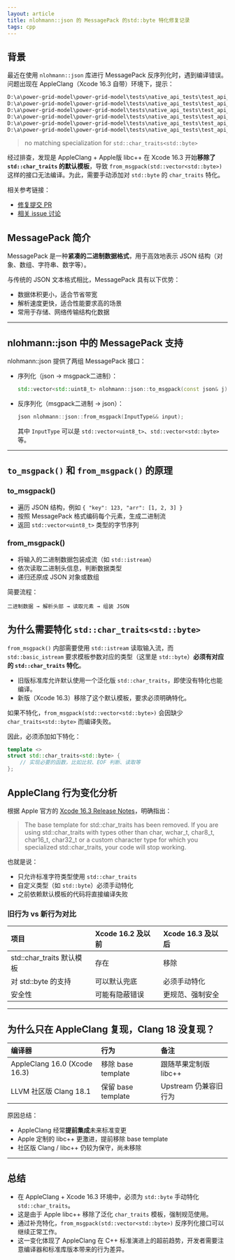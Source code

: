 ```yaml
---
layout: article
title: nlohmann::json 的 MessagePack 的std::byte 特化修复记录
tags: cpp
---
```



## 背景

最近在使用 `nlohmann::json` 库进行 MessagePack 反序列化时，遇到编译错误。问题出现在 AppleClang（Xcode 16.3 自带）环境下，提示：

```bash
D:\a\power-grid-model\power-grid-model\tests\native_api_tests\test_api_serialization.cpp(18): error C3856: 'char_traits': symbol is not a class template
D:\a\power-grid-model\power-grid-model\tests\native_api_tests\test_api_serialization.cpp(18): error C2143: syntax error: missing ';' before 'std::byte'
D:\a\power-grid-model\power-grid-model\tests\native_api_tests\test_api_serialization.cpp(18): error C2913: explicit specialization; 'nlohmann::detail::char_traits' is not a specialization of a class template
D:\a\power-grid-model\power-grid-model\tests\native_api_tests\test_api_serialization.cpp(18): error C2059: syntax error: '>'
D:\a\power-grid-model\power-grid-model\tests\native_api_tests\test_api_serialization.cpp(18): error C2059: syntax error: 'function-style cast'
D:\a\power-grid-model\power-grid-model\tests\native_api_tests\test_api_serialization.cpp(18): error C2143: syntax error: missing ';' before '{'
```

> no matching specialization for `std::char_traits<std::byte>`

经过排查，发现是 AppleClang + Apple版 libc++ 在 Xcode 16.3 开始**移除了 `std::char_traits` 的默认模板**，导致 `from_msgpack(std::vector<std::byte>)` 这样的接口无法编译。为此，需要手动添加对 `std::byte` 的 `char_traits` 特化。

相关参考链接：
- [修复提交 PR](https://github.com/nlohmann/json/commit/3b02afb9d981614813915d432e89777b346a6ddb)
- [相关 issue 讨论](https://github.com/nlohmann/json/issues/4756)


## MessagePack 简介

MessagePack 是一种**紧凑的二进制数据格式**，用于高效地表示 JSON 结构（对象、数组、字符串、数字等）。

与传统的 JSON 文本格式相比，MessagePack 具有以下优势：
- 数据体积更小，适合节省带宽
- 解析速度更快，适合性能要求高的场景
- 常用于存储、网络传输结构化数据

---

## nlohmann::json 中的 MessagePack 支持

nlohmann::json 提供了两组 MessagePack 接口：

- 序列化（json → msgpack二进制）：
  ```cpp
  std::vector<std::uint8_t> nlohmann::json::to_msgpack(const json& j);
  ```

- 反序列化（msgpack二进制 → json）：
  ```cpp
  json nlohmann::json::from_msgpack(InputType&& input);
  ```
  其中 `InputType` 可以是 `std::vector<uint8_t>`、`std::vector<std::byte>` 等。

---

## `to_msgpack()` 和 `from_msgpack()` 的原理

### to_msgpack()

- 遍历 JSON 结构，例如 `{ "key": 123, "arr": [1, 2, 3] }`
- 按照 MessagePack 格式编码每个元素，生成二进制流
- 返回 `std::vector<uint8_t>` 类型的字节序列

### from_msgpack()

- 将输入的二进制数据包装成流（如 `std::istream`）
- 依次读取二进制头信息，判断数据类型
- 递归还原成 JSON 对象或数组

简要流程：
```
二进制数据 → 解析头部 → 读取元素 → 组装 JSON
```


## 为什么需要特化 `std::char_traits<std::byte>`

`from_msgpack()` 内部需要使用 `std::istream` 读取输入流，而 `std::basic_istream` 要求模板参数对应的类型（这里是 `std::byte`）**必须有对应的 `std::char_traits` 特化**。

- 旧版标准库允许默认使用一个泛化版 `std::char_traits`，即使没有特化也能编译。
- 新版（Xcode 16.3）移除了这个默认模板，要求必须明确特化。

如果不特化，`from_msgpack(std::vector<std::byte>)` 会因缺少 `char_traits<std::byte>` 而编译失败。

因此，必须添加如下特化：

```cpp
template <>
struct std::char_traits<std::byte> {
    // 实现必要的函数，比如比较、EOF 判断、读取等
};
```


## AppleClang 行为变化分析

根据 Apple 官方的 [Xcode 16.3 Release Notes](https://developer.apple.com/documentation/xcode-release-notes/xcode-16_3-release-notes)，明确指出：

> The base template for std::char_traits has been removed. If you are using std::char_traits with types other than char, wchar_t, char8_t, char16_t, char32_t or a custom character type for which you specialized std::char_traits, your code will stop working.

也就是说：
- 只允许标准字符类型使用 `std::char_traits`
- 自定义类型（如 `std::byte`）必须手动特化
- 之前依赖默认模板的代码将直接编译失败

### 旧行为 vs 新行为对比

| 项目 | Xcode 16.2 及以前 | Xcode 16.3 及以后 |
|:---|:---|:---|
| std::char_traits 默认模板 | 存在 | 移除 |
| 对 std::byte 的支持 | 可以默认兜底 | 必须手动特化 |
| 安全性 | 可能有隐蔽错误 | 更规范、强制安全 |

---

## 为什么只在 AppleClang 复现，Clang 18 没复现？

| 编译器 | 行为 | 备注 |
|:---|:---|:---|
| AppleClang 16.0 (Xcode 16.3) | 移除 base template | 跟随苹果定制版 libc++ |
| LLVM 社区版 Clang 18.1 | 保留 base template | Upstream 仍兼容旧行为 |

原因总结：
- AppleClang 经常**提前集成**未来标准变更
- Apple 定制的 libc++ 更激进，提前移除 base template
- 社区版 Clang / libc++ 仍较为保守，尚未移除

---

## 总结

- 在 AppleClang + Xcode 16.3 环境中，必须为 `std::byte` 手动特化 `std::char_traits`。
- 这是由于 Apple libc++ 移除了泛化 `char_traits` 模板，强制规范使用。
- 通过补充特化，`from_msgpack(std::vector<std::byte>)` 反序列化接口可以继续正常工作。
- 这一变化体现了 AppleClang 在 C++ 标准演进上的超前趋势，开发者需要注意编译器和标准库版本带来的行为差异。

